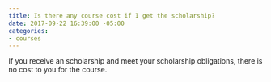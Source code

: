 ```yaml
---
title: Is there any course cost if I get the scholarship?
date: 2017-09-22 16:39:00 -05:00
categories:
- courses
---
```


If you receive an scholarship and meet your scholarship obligations, there is no cost to you for the course.